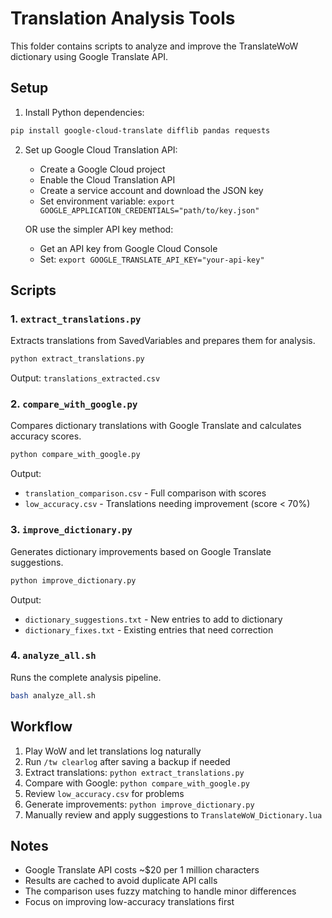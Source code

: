 # Translation Analysis Tools

This folder contains scripts to analyze and improve the TranslateWoW dictionary using Google Translate API.

## Setup

1. Install Python dependencies:
```bash
pip install google-cloud-translate difflib pandas requests
```

2. Set up Google Cloud Translation API:
   - Create a Google Cloud project
   - Enable the Cloud Translation API
   - Create a service account and download the JSON key
   - Set environment variable: `export GOOGLE_APPLICATION_CREDENTIALS="path/to/key.json"`
   
   OR use the simpler API key method:
   - Get an API key from Google Cloud Console
   - Set: `export GOOGLE_TRANSLATE_API_KEY="your-api-key"`

## Scripts

### 1. `extract_translations.py`
Extracts translations from SavedVariables and prepares them for analysis.

```bash
python extract_translations.py
```

Output: `translations_extracted.csv`

### 2. `compare_with_google.py`
Compares dictionary translations with Google Translate and calculates accuracy scores.

```bash
python compare_with_google.py
```

Output:
- `translation_comparison.csv` - Full comparison with scores
- `low_accuracy.csv` - Translations needing improvement (score < 70%)

### 3. `improve_dictionary.py`
Generates dictionary improvements based on Google Translate suggestions.

```bash
python improve_dictionary.py
```

Output:
- `dictionary_suggestions.txt` - New entries to add to dictionary
- `dictionary_fixes.txt` - Existing entries that need correction

### 4. `analyze_all.sh`
Runs the complete analysis pipeline.

```bash
bash analyze_all.sh
```

## Workflow

1. Play WoW and let translations log naturally
2. Run `/tw clearlog` after saving a backup if needed
3. Extract translations: `python extract_translations.py`
4. Compare with Google: `python compare_with_google.py`
5. Review `low_accuracy.csv` for problems
6. Generate improvements: `python improve_dictionary.py`
7. Manually review and apply suggestions to `TranslateWoW_Dictionary.lua`

## Notes

- Google Translate API costs ~$20 per 1 million characters
- Results are cached to avoid duplicate API calls
- The comparison uses fuzzy matching to handle minor differences
- Focus on improving low-accuracy translations first

